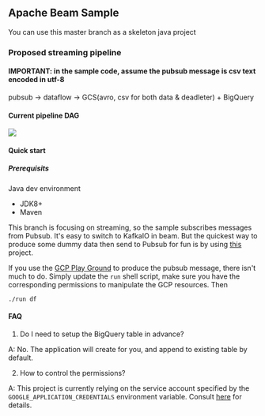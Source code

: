 ## Apache Beam Sample

You can use this master branch as a skeleton java project

### Proposed streaming pipeline

#### IMPORTANT: in the sample code, assume the pubsub message is csv text encoded in utf-8

pubsub -> dataflow -> GCS(avro, csv for both data & deadleter) + BigQuery

#### Current pipeline DAG
![](https://raw.githubusercontent.com/bindiego/raycom/streaming/miscs/pipeline_dag.png)

#### Quick start

##### Prerequisits
Java dev environment
- JDK8+
- Maven

This branch is focusing on streaming, so the sample subscribes messages from Pubsub. It's easy to switch to KafkaIO in beam. But the quickest way to produce some dummy data then send to Pubsub for fun is by using [this](https://github.com/bindiego/gcpplayground) project.

If you use the [GCP Play Ground](https://github.com/bindiego/gcpplayground) to produce the pubsub message, there isn't much to do. Simply update the `run` shell script, make sure you have the corresponding permissions to manipulate the GCP resources. Then

```
./run df
```

#### FAQ
1. Do I need to setup the BigQuery table in advance?

A: No. The application will create for you, and append to existing table by default.

2. How to control the permissions?

A: This project is currently relying on the service account specified by the `GOOGLE_APPLICATION_CREDENTIALS` environment variable. Consult [here](https://cloud.google.com/docs/authentication/getting-started) for details.
